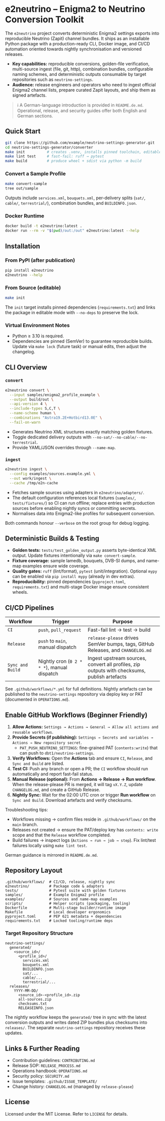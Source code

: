 # e2neutrino – Enigma2 to Neutrino Conversion Toolkit

The `e2neutrino` project converts deterministic Enigma2 settings exports into reproducible Neutrino (Zapit) channel bundles. It ships as an installable Python package with a production-ready CLI, Docker image, and CI/CD automation oriented towards nightly synchronisation and versioned releases.

- **Key capabilities:** reproducible conversions, golden-file verification, multi-source ingest (file, git, http), combination bundles, configurable naming schemes, and deterministic outputs consumable by target repositories such as `neutrino-settings`.
- **Audience:** release engineers and operators who need to ingest official Enigma2 channel lists, prepare curated Zapit layouts, and ship them as signed artefacts.

> ℹ️ A German-language introduction is provided in `README.de.md`. Operational, release, and security guides offer both English and German sections.

## Quick Start

```bash
git clone https://github.com/example/neutrino-settings-generator.git
cd neutrino-settings-generator/converter
make init          # creates .venv, installs pinned toolchain, editable package
make lint test     # fast-fail: ruff → pytest
make build         # produce wheel + sdist via python -m build
```

### Convert a Sample Profile

```bash
make convert-sample
tree out/sample
```

Outputs include `services.xml`, `bouquets.xml`, per-delivery splits (`sat/`, `cable/`, `terrestrial/`), combination bundles, and `BUILDINFO.json`.

### Docker Runtime

```bash
docker build -t e2neutrino:latest .
docker run --rm -v "$(pwd)/out:/out" e2neutrino:latest --help
```

## Installation

### From PyPI (after publication)

```bash
pip install e2neutrino
e2neutrino --help
```

### From Source (editable)

```bash
make init
```

The `init` target installs pinned dependencies (`requirements.txt`) and links the package in editable mode with `--no-deps` to preserve the lock.

### Virtual Environment Notes

- Python ≥ 3.10 is required.
- Dependencies are pinned (SemVer) to guarantee reproducible builds. Update via `make lock` (future task) or manual edits, then adjust the changelog.

## CLI Overview

### `convert`

```bash
e2neutrino convert \
  --input samples/enigma2_profile_example \
  --output build/out \
  --api-version 4 \
  --include-types S,C,T \
  --name-scheme human \
  --combinations "Astra19.2E+Hotbird13.0E" \
  --fail-on-warn
```

- Generates Neutrino XML structures exactly matching golden fixtures.
- Toggle dedicated delivery outputs with `--no-sat/--no-cable/--no-terrestrial`.
- Provide YAML/JSON overrides through `--name-map`.

### `ingest`

```bash
e2neutrino ingest \
  --config examples/sources.example.yml \
  --out work/ingest \
  --cache /tmp/e2n-cache
```

- Fetches sample sources using adapters in `e2neutrino/adapters/`.
- The default configuration references local fixtures (`samples/`, `tests/fixtures/`) so CI can run offline; replace entries with production sources before enabling nightly syncs or committing secrets.
- Normalises data into Enigma2-like profiles for subsequent conversion.

Both commands honour `--verbose` on the root group for debug logging.

## Deterministic Builds & Testing

- **Golden tests:** `tests/test_golden_output.py` asserts byte-identical XML output. Update fixtures intentionally via `make convert-sample`.
- **Fixture coverage:** sample lamedb, bouquets, DVB-SI dumps, and name-map examples ensure wide coverage.
- **Quality gates:** `ruff` (lint/format), `pytest` (unit/integration). Optional `mypy` can be enabled via `pip install mypy` (already in dev extras).
- **Reproducibility:** pinned dependencies (`pyproject.toml`, `requirements.txt`) and multi-stage Docker image ensure consistent wheels.

## CI/CD Pipelines

| Workflow | Trigger | Purpose |
|----------|---------|---------|
| `CI` | `push`, `pull_request` | Fast-fail lint → test → build |
| `Release` | `push` to `main`, manual dispatch | `release-please` drives SemVer bumps, tags, GitHub Releases, and `CHANGELOG.md` |
| `Sync and Build` | Nightly cron (`0 2 * * *`), manual dispatch | Ingest upstream sources, convert all profiles, zip outputs with checksums, publish artefacts |

See `.github/workflows/*.yml` for full definitions. Nightly artefacts can be published to the `neutrino-settings` repository via deploy key or PAT (documented in `OPERATIONS.md`).

## Enable GitHub Workflows (Beginner Friendly)

1. **Allow Actions:** `Settings → Actions → General → Allow all actions and reusable workflows`.
2. **Provide Secrets (if publishing):** `Settings → Secrets and variables → Actions → New repository secret`.
   - `PAT_PUSH_NEUTRINO_SETTINGS`: fine-grained PAT (`contents:write`) that can push to `dbt1/neutrino-settings`.
3. **Verify Workflows:** Open the **Actions** tab and ensure `CI`, `Release`, and `Sync and Build` are listed.
4. **Test CI:** Push any branch or open a PR; the `CI` workflow should run automatically and report fast-fail status.
5. **Manual Release (optional):** From **Actions → Release → Run workflow**. When the release-please PR is merged, it will tag `vX.Y.Z`, update `CHANGELOG.md`, and create a GitHub Release.
6. **Nightly Sync:** Wait for the 02:00 UTC cron or trigger **Run workflow** on `Sync and Build`. Download artefacts and verify checksums.

Troubleshooting tips:
- Workflows missing → confirm files reside in `.github/workflows/` on the `main` branch.
- Releases not created → ensure the PAT/deploy key has `contents: write` scope and that the `Release` workflow completed.
- Build failures → inspect logs (`Actions → run → job → step`). Fix lint/test failures locally using `make lint test`.

German guidance is mirrored in `README.de.md`.

## Repository Layout

```
.github/workflows/  # CI/CD, release, nightly sync
e2neutrino/         # Package code & adapters
tests/              # Pytest suite with golden fixtures
samples/            # Example Enigma2 profile
examples/           # Sources and name-map examples
scripts/            # Helper scripts (packaging, tooling)
Dockerfile          # Multi-stage builder/runtime image
Makefile            # Local developer ergonomics
pyproject.toml      # PEP 621 metadata + dependencies
requirements.txt    # Locked tooling/runtime deps
```

### Target Repository Structure

```
neutrino-settings/
  generated/
    <source_id>/
      <profile_id>/
        services.xml
        bouquets.xml
        BUILDINFO.json
        sat/...
        cable/...
        terrestrial/...
  releases/
    YYYY-MM-DD/
      <source_id>-<profile_id>.zip
      all-sources.zip
      checksums.txt
      RELEASEINFO.json
```

The nightly workflow keeps the `generated/` tree in sync with the latest conversion outputs and writes dated ZIP bundles plus checksums into `releases/`. The separate `neutrino-settings` repository receives these updates.

## Links & Further Reading

- Contribution guidelines: `CONTRIBUTING.md`
- Release SOP: `RELEASE_PROCESS.md`
- Operations handbook: `OPERATIONS.md`
- Security policy: `SECURITY.md`
- Issue templates: `.github/ISSUE_TEMPLATE/`
- Change history: `CHANGELOG.md` (managed by `release-please`)

## License

Licensed under the MIT License. Refer to `LICENSE` for details.
